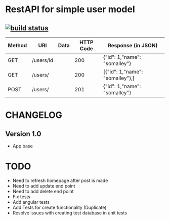 RestAPI for simple user model
================================

[![build status](https://gitlab.com/stephenomalley/user-service/badges/master/build.svg)](https://gitlab.com/stephenomalley/user-service/commits/master)
-----

| Method | URI | Data | HTTP Code | Response (in JSON) |
| ------ | --- | ---- | --------- | ------------------ |
| GET  | /users/id |  | 200 | {"id": 1,"name": "somalley"}    |
| GET  | /users/   |  | 200 | [{"id": 1,"name": "somalley"},] |
| POST | /users/   |  | 201 | {"id": 1,"name": "somalley"}    |

CHANGELOG
=========

## Version 1.0

- App base


TODO
====
* Need to refresh homepage after post is made
* Need to add update end point
* Need to add delete end point
* Fix tests
* Add angular tests
* Add Tests for create functionality (Duplicate)
* Resolve issues with creating test database in unit tests


